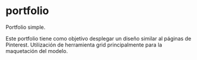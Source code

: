 # portfolio
Portfolio simple. 

Este portfolio tiene como objetivo desplegar un diseño similar al páginas de Pinterest.
Utilización de herramienta grid principalmente para la maquetación del modelo. 
